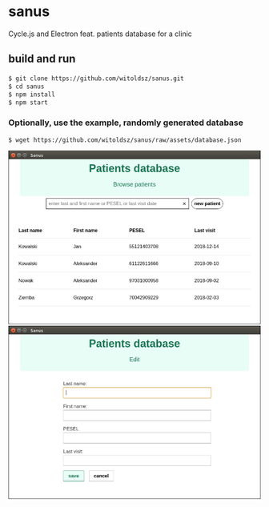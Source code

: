 # sanus
Cycle.js and Electron feat. patients database for a clinic

## build and run

    $ git clone https://github.com/witoldsz/sanus.git
    $ cd sanus
    $ npm install
    $ npm start

### Optionally, use the example, randomly generated database

    $ wget https://github.com/witoldsz/sanus/raw/assets/database.json

 ![sanus-app](https://github.com/witoldsz/sanus/raw/assets/sanus-app.png)
 ![sanus-app-edit](https://github.com/witoldsz/sanus/raw/assets/sanus-app-edit.png)
